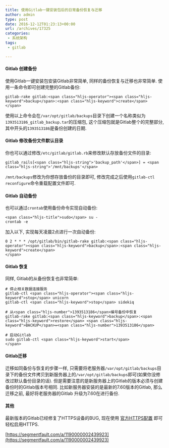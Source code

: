 ```yaml
---
title: 使用Gitlab一键安装包后的日常备份恢复与迁移
author: admin
type: post
date: 2016-12-12T01:23:13+00:00
url: /archives/17325
categories:
 - 系统架构
tags:
 - gitlab

---
```

#### **Gitlab 创建备份**

使用Gitlab一键安装包安装Gitlab非常简单, 同样的备份恢复与迁移也非常简单. 使用一条命令即可创建完整的Gitlab备份:

```
gitlab-rake gitlab:<span class="hljs-operator"><span class="hljs-keyword">backup</span>:<span class="hljs-keyword">create</span>
</span>
```

使用以上命令会在`/var/opt/gitlab/backups`目录下创建一个名称类似为`1393513186_gitlab_backup.tar`的压缩包, 这个压缩包就是Gitlab整个的完整部分, 其中开头的`1393513186`是备份创建的日期.

#### **Gitlab 修改备份文件默认目录**

你也可以通过修改`/etc/gitlab/gitlab.rb`来修改默认存放备份文件的目录:

```
gitlab_rails[<span class="hljs-string">'backup_path'</span>] = <span class="hljs-string">'/mnt/backups'</span>

```

`/mnt/backups`修改为你想存放备份的目录即可, 修改完成之后使用`gitlab-ctl reconfigure`命令重载配置文件即可.

#### **Gitlab 自动备份**

也可以通过`crontab`使用备份命令实现自动备份:

```
<span class="hljs-title">sudo</span> su -
crontab -e

```

加入以下, 实现每天凌晨2点进行一次自动备份:

```
0 2 * * * /opt/gitlab/bin/gitlab-rake gitlab:<span class="hljs-operator"><span class="hljs-keyword">backup</span>:<span class="hljs-keyword">create</span>
</span>
```

#### **Gitlab 恢复**

同样, Gitlab的从备份恢复也非常简单:

```
# 停止相关数据连接服务
gitlab-ctl <span class="hljs-operator"><span class="hljs-keyword">stop</span> unicorn
gitlab-ctl <span class="hljs-keyword">stop</span> sidekiq

# 从<span class="hljs-number">1393513186</span>编号备份中恢复
gitlab-rake gitlab:<span class="hljs-keyword">backup</span>:<span class="hljs-keyword">restore</span> <span class="hljs-keyword">BACKUP</span>=<span class="hljs-number">1393513186</span>

# 启动Gitlab
sudo gitlab-ctl <span class="hljs-keyword">start</span>
</span>
```

#### **Gitlab迁移**

迁移如同备份与恢复的步骤一样, 只需要将老服务器`/var/opt/gitlab/backups`目录下的备份文件拷贝到新服务器上的`/var/opt/gitlab/backups`即可(如果你没修改过默认备份目录的话). 但是需要注意的是新服务器上的Gitlab的版本必须与创建备份时的Gitlab版本号相同. 比如新服务器安装的是最新的7.60版本的Gitlab, 那么迁移之前, 最好将老服务器的Gitlab 升级为7.60在进行备份.

#### **其他**

最新版本的Gitlab已经修复了HTTPS设备的BUG, 现在使用 [官方HTTPS配置](https://gitlab.com/gitlab-org/omnibus-gitlab/blob/master/doc/settings/nginx.md) 即可轻松启用HTTPS.

[https://segmentfault.com/a/1190000002439923](https://segmentfault.com/a/1190000002439923)